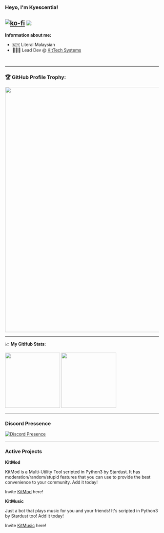 ### Heyo, I'm Kyescentia!

[![ko-fi](https://ko-fi.com/img/githubbutton_sm.svg)](https://ko-fi.com/kittysmh)
![](https://visitor-badge.glitch.me/badge?page_id=Kyescentia.Kyescentia)
---

**Information about me:**
- 🇲🇾  Literal Malaysian
- 👨🏻‍💻 Lead Dev @ [KitTech Systems](https://discord.gg/CrpzQKEVWV/)
</br>

---

### 🏆 GitHub Profile Trophy:
<a href="trophy indeed a yes">
  <img width=800 src="https://github-profile-trophy.vercel.app/?username=Kyescentia&column=8&theme=juicyfresh&no-frame=true&no-bg=true"/>
</a>

---

📈 **My GitHub Stats:**

<p>
  <img height="180em" src="https://github-readme-stats.vercel.app/api?username=Kyescentia&show_icons=true&hide_border=true&theme=react&&count_private=true&include_all_commits=true" />
  <img height="180em" src="https://github-readme-stats.vercel.app/api/top-langs/?username=Kyescentia&exclude_repo=KNN-Image-Classification&show_icons=true&theme=react&hide_border=true&layout=compact&langs_count=8"/>
</p>

---

### Discord Pressence
[![Discord Presence](https://lanyard.cnrad.dev/api/484318483258015754?theme=dark&animated=true&hideDiscrim=false&borderRadius=30px)](https://discord.com/users/484318483258015754)

---

### Active Projects

**KitMod**

KitMod is a Multi-Utility Tool scripted in Python3 by Stardust. It has moderation/random/stupid features that you can use to provide the best convenience to your community. Add it today!

Invite [KitMod](https://top.gg/bot/892412665652203572/invite) here!

**KitMusic**

Just a bot that plays music for you and your friends! It's scripted in Python3 by Stardust too! Add it today!

Invite [KitMusic](https://discord.com/api/oauth2/authorize?client_id=863059682427666448&permissions=104187968&scope=bot) here!

